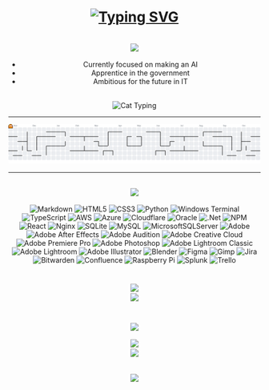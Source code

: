 <h1 align="center">
    <a href="https://git.io/typing-svg"><img src="https://readme-typing-svg.herokuapp.com?font=Plus+Jakarta+Sans&size=30&duration=2000&pause=100&color=ECD0FF&background=B65BFF00&center=true&multiline=true&width=435&height=74&lines=Hiii;I'm+londer1" alt="Typing SVG" /></a>
</h1>


<div align="center">

<br clear="both">

<div>
  <img style="100%" src="https://capsule-render.vercel.app/api?type=wave&height=100&section=header&reversal=false&text=About%20Me&fontSize=44&fontColor=FFFFFF&fontAlign=50&fontAlignY=40&stroke=-&animation=scaleIn&descSize=20&descAlign=50&descAlignY=50&textBg=false&color=gradient"  />
</div>

<ul>
  <li>Currently focused on making an AI</li>
  <li>Apprentice in the government</li>
  <li>Ambitious for the future in IT</li>
</ul> <br>

</div>
<div align="center">
  <img src="https://media.giphy.com/media/lJNoBCvQYp7nq/giphy.gif" width="200" alt="Cat Typing" 



<br>

---

<picture>
    <source media="(prefers-color-scheme: dark)" srcset="https://raw.githubusercontent.com/londer1/londer1/output/pacman-contribution-graph-dark.svg">
    <source media="(prefers-color-scheme: light)" srcset="https://raw.githubusercontent.com/londer1/londer1/output/pacman-contribution-graph.svg">
    <img alt="pacman contribution graph" src="https://raw.githubusercontent.com/londer1/londer1/output/pacman-contribution-graph.svg">
</picture>

---

<picture>
  <source media="(prefers-color-scheme: dark)" srcset="https://raw.githubusercontent.com/londer1/profile-readme-generator/main/public/assets/pacman-darksrcset="https://raw.githubusercontent.com/londer1/profile-readme-generator/main/public/assets/phttps://raw.githubusercontent.com/londer1/profile-readme-generator/main/public/assets
</picture>

<br>

<div>
  <img style="100%" src="https://capsule-render.vercel.app/api?type=slice&height=100&section=header&reversal=false&text=My%20Digital%20Toolbox&fontSize=30&fontColor=FFFFFF&fontAlign=50&fontAlignY=50&stroke=-&animation=fadeIn&descSize=20&descAlign=50&descAlignY=50&textBg=false&color=gradient"  />
</div>



![Markdown](https://img.shields.io/badge/markdown-%23000000.svg?style=for-the-badge&logo=markdown&logoColor=white) ![HTML5](https://img.shields.io/badge/html5-%23E34F26.svg?style=for-the-badge&logo=html5&logoColor=white) ![CSS3](https://img.shields.io/badge/css3-%231572B6.svg?style=for-the-badge&logo=css3&logoColor=white) ![Python](https://img.shields.io/badge/python-3670A0?style=for-the-badge&logo=python&logoColor=ffdd54) ![Windows Terminal](https://img.shields.io/badge/Windows%20Terminal-%234D4D4D.svg?style=for-the-badge&logo=windows-terminal&logoColor=white) ![TypeScript](https://img.shields.io/badge/typescript-%23007ACC.svg?style=for-the-badge&logo=typescript&logoColor=white) ![AWS](https://img.shields.io/badge/AWS-%23FF9900.svg?style=for-the-badge&logo=amazon-aws&logoColor=white) ![Azure](https://img.shields.io/badge/azure-%230072C6.svg?style=for-the-badge&logo=microsoftazure&logoColor=white) ![Cloudflare](https://img.shields.io/badge/Cloudflare-F38020?style=for-the-badge&logo=Cloudflare&logoColor=white) ![Oracle](https://img.shields.io/badge/Oracle-F80000?style=for-the-badge&logo=oracle&logoColor=white) ![.Net](https://img.shields.io/badge/.NET-5C2D91?style=for-the-badge&logo=.net&logoColor=white) ![NPM](https://img.shields.io/badge/NPM-%23CB3837.svg?style=for-the-badge&logo=npm&logoColor=white) ![React](https://img.shields.io/badge/react-%2320232a.svg?style=for-the-badge&logo=react&logoColor=%2361DAFB) ![Nginx](https://img.shields.io/badge/nginx-%23009639.svg?style=for-the-badge&logo=nginx&logoColor=white) ![SQLite](https://img.shields.io/badge/sqlite-%2307405e.svg?style=for-the-badge&logo=sqlite&logoColor=white) ![MySQL](https://img.shields.io/badge/mysql-4479A1.svg?style=for-the-badge&logo=mysql&logoColor=white) ![MicrosoftSQLServer](https://img.shields.io/badge/Microsoft%20SQL%20Server-CC2927?style=for-the-badge&logo=microsoft%20sql%20server&logoColor=white) ![Adobe](https://img.shields.io/badge/adobe-%23FF0000.svg?style=for-the-badge&logo=adobe&logoColor=white) ![Adobe After Effects](https://img.shields.io/badge/Adobe%20After%20Effects-9999FF.svg?style=for-the-badge&logo=Adobe%20After%20Effects&logoColor=white) ![Adobe Audition](https://img.shields.io/badge/Adobe%20Audition-9999FF.svg?style=for-the-badge&logo=Adobe%20Audition&logoColor=white) ![Adobe Creative Cloud](https://img.shields.io/badge/Adobe%20Creative%20Cloud-DA1F26.svg?style=for-the-badge&logo=Adobe%20Creative%20Cloud&logoColor=white) ![Adobe Premiere Pro](https://img.shields.io/badge/Adobe%20Premiere%20Pro-9999FF.svg?style=for-the-badge&logo=Adobe%20Premiere%20Pro&logoColor=white) ![Adobe Photoshop](https://img.shields.io/badge/adobe%20photoshop-%2331A8FF.svg?style=for-the-badge&logo=adobe%20photoshop&logoColor=white) ![Adobe Lightroom Classic](https://img.shields.io/badge/Adobe%20Lightroom%20Classic-31A8FF.svg?style=for-the-badge&logo=Adobe%20Lightroom%20Classic&logoColor=white) ![Adobe Lightroom](https://img.shields.io/badge/Adobe%20Lightroom-31A8FF.svg?style=for-the-badge&logo=Adobe%20Lightroom&logoColor=white) ![Adobe Illustrator](https://img.shields.io/badge/adobe%20illustrator-%23FF9A00.svg?style=for-the-badge&logo=adobe%20illustrator&logoColor=white) ![Blender](https://img.shields.io/badge/blender-%23F5792A.svg?style=for-the-badge&logo=blender&logoColor=white) ![Figma](https://img.shields.io/badge/figma-%23F24E1E.svg?style=for-the-badge&logo=figma&logoColor=white) ![Gimp](https://img.shields.io/badge/Gimp-657D8B?style=for-the-badge&logo=gimp&logoColor=FFFFFF) ![Jira](https://img.shields.io/badge/jira-%230A0FFF.svg?style=for-the-badge&logo=jira&logoColor=white) ![Bitwarden](https://img.shields.io/badge/bitwarden-%23175DDC.svg?style=for-the-badge&logo=bitwarden&logoColor=white) ![Confluence](https://img.shields.io/badge/confluence-%23172BF4.svg?style=for-the-badge&logo=confluence&logoColor=white) ![Raspberry Pi](https://img.shields.io/badge/-Raspberry_Pi-C51A4A?style=for-the-badge&logo=Raspberry-Pi) ![Splunk](https://img.shields.io/badge/splunk-%23000000.svg?style=for-the-badge&logo=splunk&logoColor=white) ![Trello](https://img.shields.io/badge/Trello-%23026AA7.svg?style=for-the-badge&logo=Trello&logoColor=white)
#


<div>
  <img style="100%" src="https://capsule-render.vercel.app/api?type=slice&height=100&section=footer&reversal=false&text=Visitor%20Count&fontSize=30&fontColor=FFFFFF&fontAlign=50&fontAlignY=50&stroke=-&animation=fadeIn&descSize=20&descAlign=50&descAlignY=50&textBg=false&color=gradient"  />
</div>


<div align="center">
  <img src="https://count.getloli.com/@:londer1?theme=nixietube-1&padding=5&scale=1.4&align=top&pixelated=0&darkmode=auto"  />
</div>

#

<div>
  <img style="100%" src="https://capsule-render.vercel.app/api?type=slice&height=100&section=header&reversal=false&text=GitHub%20Stats&fontSize=30&fontColor=FFFFFF&fontAlign=50&fontAlignY=50&stroke=-&animation=fadeIn&descSize=20&descAlign=50&descAlignY=50&textBg=false&color=gradient"  />
</div>

![](https://github-readme-stats.vercel.app/api?username=londer1&theme=transparent&hide_border=false&include_all_commits=true&count_private=true)<br/>
![](https://github-readme-stats.vercel.app/api/top-langs/?username=londer1&theme=transparent&hide_border=false&include_all_commits=true&count_private=true&layout=compact)

<br clear="both">

<div>
  <img style="100%" src="https://capsule-render.vercel.app/api?type=wave&height=100&section=footer&reversal=false&fontSize=44&fontColor=FFFFFF&fontAlign=50&fontAlignY=40&stroke=-&animation=scaleIn&descSize=20&descAlign=50&descAlignY=50&textBg=false&color=gradient"  />
</div>
